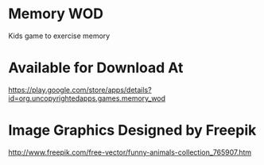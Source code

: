 # Memory WOD
Kids game to exercise memory

# Available for Download At
https://play.google.com/store/apps/details?id=org.uncopyrightedapps.games.memory_wod

# Image Graphics Designed by Freepik
http://www.freepik.com/free-vector/funny-animals-collection_765907.htm